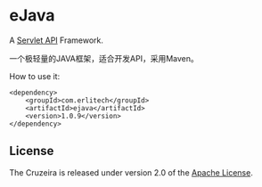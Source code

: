 eJava
============

A [Servlet API](http://docs.oracle.com/javaee/6/api/javax/servlet/package-summary.html) Framework.

一个极轻量的JAVA框架，适合开发API，采用Maven。

How to use it:

    <dependency>
        <groupId>com.erlitech</groupId>
        <artifactId>ejava</artifactId>
        <version>1.0.9</version>
    </dependency>

       
## License
The Cruzeira is released under version 2.0 of the [Apache License](http://www.apache.org/licenses/LICENSE-2.0).
